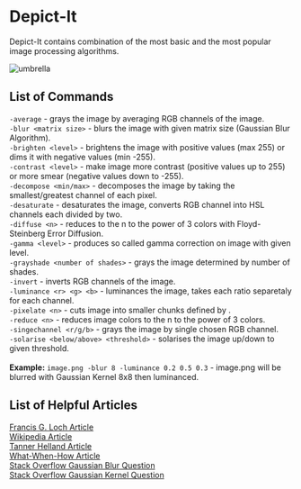 # Depict-It
Depict-It contains combination of the most basic and the most popular image processing algorithms.

![umbrella](https://user-images.githubusercontent.com/19840443/59093871-36e7f300-8915-11e9-8fde-61ad9d488b4b.gif)

## List of Commands
```-average``` - grays the image by averaging RGB channels of the image.<br>
```-blur <matrix size>``` - blurs the image with given matrix size (Gaussian Blur Algorithm).<br>
```-brighten <level>``` - brightens the image with positive values (max 255) or dims it with negative values (min -255).<br>
```-contrast <level>``` - make image more contrast (positive values up to 255) or more smear (negative values down to -255).<br>
```-decompose <min/max>``` - decomposes the image by taking the smallest/greatest channel of each pixel.<br>
```-desaturate``` - desaturates the image, converts RGB channel into HSL channels each divided by two.<br>
```-diffuse <n>``` - reduces to the n to the power of 3 colors with Floyd-Steinberg Error Diffusion.<br>
```-gamma <level>``` - produces so called gamma correction on image with given level.<br>
```-grayshade <number of shades>``` - grays the image determined by number of shades.<br>
```-invert``` - inverts RGB channels of the image.<br>
```-luminance <r> <g> <b>``` - luminances the image, takes each ratio separetaly for each channel.<br>
```-pixelate <n>``` - cuts image into smaller chunks defined by <n>.<br>
```-reduce <n>``` - reduces image colors to the n to the power of 3 colors.<br>
```-singechannel <r/g/b>``` - grays the image by single chosen RGB channel.<br>
```-solarise <below/above> <threshold>``` - solarises the image up/down to given threshold.<br>
<br>
**Example:** ```image.png -blur 8 -luminance 0.2 0.5 0.3``` - image.png will be blurred with Gaussian Kernel 8x8 then luminanced.<br>
## List of Helpful Articles
[Francis G. Loch Article](https://www.dfstudios.co.uk/articles/programming/image-programming-algorithms/image-processing-algorithms-part-1-finding-nearest-colour/)<br>
[Wikipedia Article](https://en.wikipedia.org/wiki/List_of_monochrome_and_RGB_palettes#6-bit_RGB)<br>
[Tanner Helland Article](http://www.tannerhelland.com/3643/grayscale-image-algorithm-vb6/)<br>
[What-When-How Article](http://what-when-how.com/introduction-to-video-and-image-processing/visual-effects-introduction-to-video-and-image-processing-part-1/)<br>
[Stack Overflow Gaussian Blur Question](https://stackoverflow.com/questions/1696113/how-do-i-gaussian-blur-an-image-without-using-any-in-built-gaussian-functions)<br>
[Stack Overflow Gaussian Kernel Question](https://stackoverflow.com/questions/8204645/implementing-gaussian-blur-how-to-calculate-convolution-matrix-kernel?noredirect=1&lq=1)<br>
